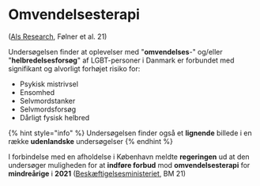 # Omvendelsesterapi

([Als Research](https://www.alsresearch.dk/uploads/Omvendelsesterapi\_Als\_Research.pdf), Følner et al. 21)

Undersøgelsen finder at oplevelser med "**omvendelses**-" og/eller "**helbredelsesforsøg**" af LGBT-personer i Danmark er forbundet med signifikant og alvorligt forhøjet risiko for:

* Psykisk mistrivsel
* Ensomhed
* Selvmordstanker
* Selvmordsforsøg
* Dårligt fysisk helbred

{% hint style="info" %}
Undersøgelsen finder også et **lignende** billede i en række **udenlandske** undersøgelser
{% endhint %}

I forbindelse med en afholdelse i København meldte **regeringen** ud at den undersøger muligheden for at **indføre forbud** mod **omvendelsesterapi** for **mindreårige** i **2021** ([Beskæftigelsesministeriet](https://bm.dk/nyheder-presse/pressemeddelelser/2021/08/regeringen-vil-undersoege-muligheden-for-at-indfoere-forbud-mod-omvendelsesterapi-over-for-mindreaarige/), BM 21)

